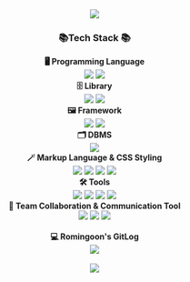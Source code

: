 

<div align='center'>
   <img src ='https://capsule-render.vercel.app/api?type=wave&color=auto&height=300&section=header&text=Romingoon의% %Github&fontSize=90'/>
   <h3> 📚Tech Stack 📚</h3>
     <b>🖥️ Programming Language</b><br>
          <img src="https://img.shields.io/badge/JavaScript-F7DF1E?style=flat&logo=javascript&logoColor=white"/>
          <img src="https://img.shields.io/badge/TypeScript-3178C6?style=flat&logo=typescript&logoColor=white"/> <br>
     <b>🗄️ Library</b><br>
          <img src="https://img.shields.io/badge/React-61DAFB?style=flat&logo=react&logoColor=white"/>
          <img src="https://img.shields.io/badge/Node.js-339933?style=flat&logo=nodedotjs&logoColor=white"/> <br>
     <b>🖼️ Framework</b><br>
         <img src="https://img.shields.io/badge/React Native-000000?style=flat&logo=react&logoColor=61DAFB"/>
         <img src="https://img.shields.io/badge/Next.js-000000?style=flat&logo=nextdotjs&logoColor=white"/> <br>
     <b>🗂️ DBMS</b> <br>
         <img src="https://img.shields.io/badge/MySQL-4479A1?style=flat&logo=mysql&logoColor=white"/><br>
     <b>🪄 Markup Language & CSS Styling</b> <br>
         <img src="https://img.shields.io/badge/HTML5-E34F26?style=flat&logo=html5&logoColor=white"/>
         <img src="https://img.shields.io/badge/CSS3-1572B6?style=flat&logo=css3&logoColor=white"/>
         <img src="https://img.shields.io/badge/Tailwind CSS-06B6D4?style=flat&logo=tailwindcss&logoColor=white"/>
         <img src="https://img.shields.io/badge/mui-007FFF?style=flat&logo=mui&logoColor=white"/> <br>
     <b>🛠 Tools</b> <br>
         <img src="https://img.shields.io/badge/Visual Studio Code-007ACC?style=flat&logo=visualstudiocode&logoColor=white"/>
         <img src="https://img.shields.io/badge/Git-F05032?style=flat&logo=git&logoColor=white"/>
         <img src="https://img.shields.io/badge/GitHub-181717?style=flat&logo=github&logoColor=white"/>
         <img src="https://img.shields.io/badge/iTerm2-000000?style=flat&logo=iterm2&logoColor=white"/><br>
     <b>📢 Team Collaboration & Communication Tool</b><br>
         <img src="https://img.shields.io/badge/Trello-0052CC?style=flat&logo=trello&logoColor=white"/>
         <img src="https://img.shields.io/badge/Slack-4A154B?style=flat&logo=slack&logoColor=white"/>
         <img src="https://img.shields.io/badge/Discord-5865F2?style=flat&logo=discord&logoColor=white"/><br><br>                  
    <b>💻 Romingoon's GitLog</b><br>
         <img src="https://github-readme-stats.vercel.app/api/top-langs/?username=romingoon&layout=compact"><br><br>
         <img src="https://github-readme-stats.vercel.app/api?username=romingoon&show_icons=true">

</div>
